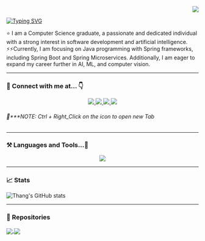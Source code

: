 <!--Visitors--> 
<p align="right"> 
  <img src="https://komarev.com/ghpvc/?username=ddthang94&label=Visitors&color=0e75b6&style=flat"/> 
</p>
<!--Greetings-->
<p>
  <a href="https://git.io/typing-svg">
    <img src="https://readme-typing-svg.demolab.com?font=Fira+Code&weight=700&size=24&pause=1000&color=DC2342FF&random=false&width=350&lines=Hi+there!%F0%9F%91%8B;%F0%9F%91%A8%E2%80%8D%F0%9F%92%BB+My+name+is+Thang!" alt="Typing SVG" />
  </a>
</p>
<!--Introducing-->
⭐ I am a Computer Science graduate, a passionate and dedicated individual with a strong interest in software development and artificial intelligence.<br/>
⚡⚡Currently, I am focusing on Java programming with Spring frameworks, including Spring Boot and Spring Microservices. Additionally, I am eager to expand my career further in AI, ML, and computer vision.
<hr/>
<!--SocialMedia-->
<h3>🚀 Connect with me at... 👇</h3>
<div align="center">
  <a href="mailto:ddthang21194@gmail.com">
    <img src="https://img.shields.io/badge/Gmail-D14836?style=for-the-badge&logo=gmail&logoColor=white" />
  </a>
  <a href="https://www.facebook.com/ddthang.94/">
    <img src="https://img.shields.io/badge/Facebook-1877F2?style=for-the-badge&logo=facebook&logoColor=white" />
  </a>
  <a href="https://www.linkedin.com/in/thang-ddang/">
    <img src="https://img.shields.io/badge/LinkedIn-0077B5?style=for-the-badge&logo=linkedin&logoColor=white" />
  </a>
  <a href="https://www.youtube.com/channel/thang.d2382">
    <img src="https://img.shields.io/badge/YouTube-FF0000?style=for-the-badge&logo=youtube&logoColor=white"/>
  </a>
</div>
<h6 align="left">🔭***NOTE: Ctrl + Right_Click on the icon to open new Tab</h6>
<hr/>
<h3 align="left">⚒️ Languages and Tools...📖 </h3>
<!--Skills-->
<div align="center">
  <a href="https://github.com/ddthang94">
    <img src="https://skillicons.dev/icons?i=java,spring,git,py,cs,html,css,js,react,mysql,mongodb,linux" />
  </a>
</div>
<hr/>
<h3 align="left">📈 Stats </h3>

![Thang's GitHub stats](https://github-readme-stats.vercel.app/api?username=ddthang94&showicons=true&theme=bear&hide=contribs,prs)

<!--![Top Langs](https://github-readme-stats.vercel.app/api/top-langs/?username=ddthang94&layout=compact)-->

<hr/>
<h3 align="left">💼 Repositories</h3>

<a href="https://github.com/ddthang94/BankManagementSystem.git">
  <img align="center" src="https://github-readme-stats.anuraghazra1.vercel.app/api/pin/?username=ddthang94&repo=BankManagementSystem&theme=omni" />
</a>

<a href="https://github.com/ddthang94/chat-app.git">
  <img align="center" src="https://github-readme-stats.anuraghazra1.vercel.app/api/pin/?username=ddthang94&repo=chat-app&theme=dracula" />
</a>

